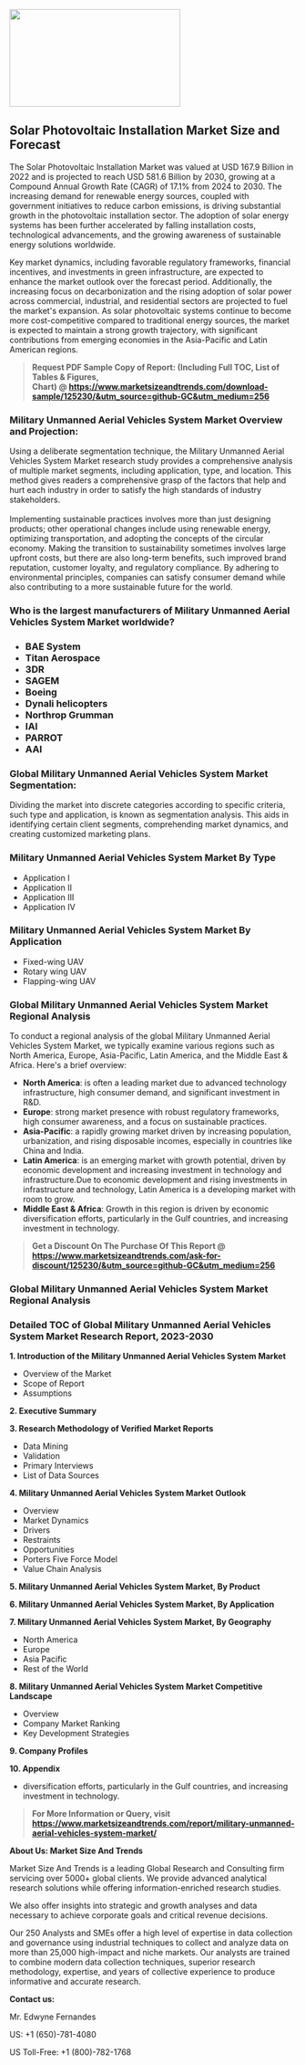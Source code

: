 <p><img class="alignnone size-medium wp-image-20088" src="https://ffe5etoiles.com/wp-content/uploads/2024/12/MST1-300x171.png" alt="" width="300" height="171" /></p><h2>Solar Photovoltaic Installation Market Size and Forecast</h2><p>The Solar Photovoltaic Installation Market was valued at USD 167.9 Billion in 2022 and is projected to reach USD 581.6 Billion by 2030, growing at a Compound Annual Growth Rate (CAGR) of 17.1% from 2024 to 2030. The increasing demand for renewable energy sources, coupled with government initiatives to reduce carbon emissions, is driving substantial growth in the photovoltaic installation sector. The adoption of solar energy systems has been further accelerated by falling installation costs, technological advancements, and the growing awareness of sustainable energy solutions worldwide.</p><p>Key market dynamics, including favorable regulatory frameworks, financial incentives, and investments in green infrastructure, are expected to enhance the market outlook over the forecast period. Additionally, the increasing focus on decarbonization and the rising adoption of solar power across commercial, industrial, and residential sectors are projected to fuel the market's expansion. As solar photovoltaic systems continue to become more cost-competitive compared to traditional energy sources, the market is expected to maintain a strong growth trajectory, with significant contributions from emerging economies in the Asia-Pacific and Latin American regions.</p></p><blockquote id="" class=""><strong>Request PDF Sample Copy of Report: (Including Full TOC, List of Tables &amp; Figures, Chart)&nbsp;@&nbsp;<strong><a href="https://www.marketsizeandtrends.com/download-sample/125230/&utm_source=github-GC&utm_medium=256" target="_blank">https://www.marketsizeandtrends.com/download-sample/125230/&utm_source=github-GC&utm_medium=256</a></strong></strong></blockquote><h3 id="" class="">Military Unmanned Aerial Vehicles System Market&nbsp;Overview and Projection:</h3><p id="" class="">Using a deliberate segmentation technique, the Military Unmanned Aerial Vehicles System Market research study provides a comprehensive analysis of multiple market segments, including application, type, and location. This method gives readers a comprehensive grasp of the factors that help and hurt each industry in order to satisfy the high standards of industry stakeholders. <br /> <br />Implementing sustainable practices involves more than just designing products; other operational changes include using renewable energy, optimizing transportation, and adopting the concepts of the circular economy. Making the transition to sustainability sometimes involves large upfront costs, but there are also long-term benefits, such improved brand reputation, customer loyalty, and regulatory compliance. By adhering to environmental principles, companies can satisfy consumer demand while also contributing to a more sustainable future for the world.</p><h3 id="" class="">Who is the largest manufacturers of&nbsp;Military Unmanned Aerial Vehicles System Market worldwide?</h3><h3 class=""><p><ul><li>BAE System </li><li> Titan Aerospace </li><li> 3DR </li><li> SAGEM </li><li> Boeing </li><li> Dynali helicopters </li><li> Northrop Grumman </li><li> IAI </li><li> PARROT </li><li> AAI</li></ul></p></h3><h3 id="" class="">Global&nbsp;Military Unmanned Aerial Vehicles System Market Segmentation:</h3><p id="" class="">Dividing the market into discrete categories according to specific criteria, such type and application, is known as segmentation analysis. This aids in identifying certain client segments, comprehending market dynamics, and creating customized marketing plans.</p><h3 id="" class="">Military Unmanned Aerial Vehicles System Market&nbsp;By Type</h3><p><p><ul><li>Application I </li><li> Application II </li><li> Application III </li><li> Application IV</p></li></ul></p></p><h3 id="" class="">Military Unmanned Aerial Vehicles System Market&nbsp;By Application</h3><p class=""><p><ul><li>Fixed-wing UAV </li><li> Rotary wing UAV </li><li> Flapping-wing UAV</li></ul></p></p><h3 id="" class="">Global Military Unmanned Aerial Vehicles System Market Regional Analysis</h3><p id="" class="">To conduct a regional analysis of the global Military Unmanned Aerial Vehicles System Market, we typically examine various regions such as North America, Europe, Asia-Pacific, Latin America, and the Middle East &amp; Africa. Here's a brief overview:</p><ul><li><strong>North America</strong>: is often a leading market due to advanced technology infrastructure, high consumer demand, and significant investment in R&amp;D.</li><li><strong>Europe</strong>: strong market presence with robust regulatory frameworks, high consumer awareness, and a focus on sustainable practices.</li><li><strong>Asia-Pacific</strong>: a rapidly growing market driven by increasing population, urbanization, and rising disposable incomes, especially in countries like China and India.</li><li><strong>Latin America</strong>: is an emerging market with growth potential, driven by economic development and increasing investment in technology and infrastructure.Due to economic development and rising investments in infrastructure and technology, Latin America is a developing market with room to grow.</li><li><strong>Middle East &amp; Africa</strong>: Growth in this region is driven by economic diversification efforts, particularly in the Gulf countries, and increasing investment in technology.</li></ul><blockquote id="" class=""><strong>Get a Discount On The Purchase Of This Report @ <strong><a href="https://www.marketsizeandtrends.com/ask-for-discount/125230/&utm_source=github-GC&utm_medium=256" target="_blank">https://www.marketsizeandtrends.com/ask-for-discount/125230/&utm_source=github-GC&utm_medium=256</a></strong></strong></blockquote><h3 id="" class="">Global Military Unmanned Aerial Vehicles System Market Regional Analysis</h3><h3 id="" class="">Detailed TOC of Global Military Unmanned Aerial Vehicles System Market Research Report, 2023-2030</h3><p id="" class=""><strong>1. Introduction of the Military Unmanned Aerial Vehicles System Market</strong></p><ul><li>Overview of the Market</li><li>Scope of Report</li><li>Assumptions</li></ul><p id="" class=""><strong>2. Executive Summary</strong></p><p id="" class=""><strong>3. Research Methodology of Verified Market Reports</strong></p><ul><li>Data Mining</li><li>Validation</li><li>Primary Interviews</li><li>List of Data Sources</li></ul><p id="" class=""><strong>4. Military Unmanned Aerial Vehicles System Market Outlook</strong></p><ul><li>Overview</li><li>Market Dynamics</li><li>Drivers</li><li>Restraints</li><li>Opportunities</li><li>Porters Five Force Model</li><li>Value Chain Analysis</li></ul><p id="" class=""><strong>5. Military Unmanned Aerial Vehicles System Market, By Product</strong></p><p id="" class=""><strong>6. Military Unmanned Aerial Vehicles System Market, By Application</strong></p><p id="" class=""><strong>7. Military Unmanned Aerial Vehicles System Market, By Geography</strong></p><ul><li>North America</li><li>Europe</li><li>Asia Pacific</li><li>Rest of the World</li></ul><p id="" class=""><strong>8. Military Unmanned Aerial Vehicles System Market Competitive Landscape</strong></p><ul><li>Overview</li><li>Company Market Ranking</li><li>Key Development Strategies</li></ul><p id="" class=""><strong>9. Company Profiles</strong></p><p id="" class=""><strong>10. Appendix</strong></p><ul><li>diversification efforts, particularly in the Gulf countries, and increasing investment in technology.</li></ul><blockquote id="" class=""><strong>For More Information or Query, visit <strong><strong><a href="https://www.marketsizeandtrends.com/report/military-unmanned-aerial-vehicles-system-market/" target="_blank">https://www.marketsizeandtrends.com/report/military-unmanned-aerial-vehicles-system-market/</a></strong></strong></strong></blockquote><p id="" class=""><strong>About Us: Market Size And Trends</strong></p><p id="" class="">Market Size And Trends is a leading Global Research and Consulting firm servicing over 5000+ global clients. We provide advanced analytical research solutions while offering information-enriched research studies.</p><p id="" class="">We also offer insights into strategic and growth analyses and data necessary to achieve corporate goals and critical revenue decisions.</p><p id="" class="">Our 250 Analysts and SMEs offer a high level of expertise in data collection and governance using industrial techniques to collect and analyze data on more than 25,000 high-impact and niche markets. Our analysts are trained to combine modern data collection techniques, superior research methodology, expertise, and years of collective experience to produce informative and accurate research.</p><p id="" class=""><strong>Contact us:</strong></p><p id="" class="">Mr. Edwyne Fernandes</p><p id="" class="">US: +1 (650)-781-4080</p><p id="" class="">US Toll-Free: +1 (800)-782-1768</p>

